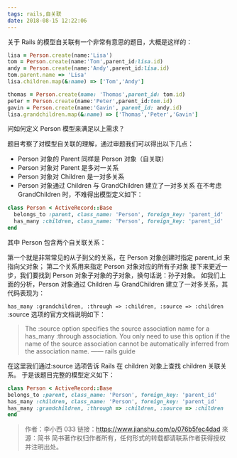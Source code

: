 ```yaml
---
tags: rails,自关联
date: 2018-08-15 12:22:06
---
```


关于 Rails 的模型自关联有一个非常有意思的题目，大概是这样的：

```ruby
lisa = Person.create(name:'Lisa')
tom = Person.create(name:'Tom',parent_id:lisa.id)
andy = Person.create(name:'Andy',parent_id:lisa.id)
tom.parent.name => 'Lisa'
lisa.children.map(&:name) => ['Tom','Andy']

thomas = Person.create(name: 'Thomas',parent_id: tom.id)
peter = Person.create(name:'Peter',parent_id:tom.id)
gavin = Person.create(name:'Gavin', parent_id: andy.id)
lisa.grandchildren.map(&:name) => ['Thomas','Peter','Gavin']
```

问如何定义 Person 模型来满足以上需求？

题目考察了对模型自关联的理解，通过审题我们可以得出以下几点：

- Person 对象的 Parent 同样是 Person 对象（自关联）
- Person 对象对 Parent 是多对一关系
- Person 对象对 Children 是一对多关系
- Person 对象通过 Children 与 GrandChildren 建立了一对多关系
  在不考虑 GrandChildren 时，不难得出模型定义如下：

```ruby
class Person < ActiveRecord::Base
  belongs_to :parent, class_name: 'Person', foreign_key: 'parent_id'
  has_many :children, class_name: 'Person', foreign_key: 'parent_id'
end
```

其中 Person 包含两个自关联关系：

第一个就是非常常见的从子到父的关系，在 Person 对象创建时指定 parent_id 来指向父对象；
第二个关系用来指定 Person 对象对应的所有子对象
接下来更近一步，我们要找到 Person 对象子对象的子对象，换句话说：孙子对象。
如我们上面的分析，Person 对象通过 Children 与 GrandChildren 建立了一对多关系，其代码表现为：

`has_many :grandchildren, :through => :children, :source => :children`
:source 选项的官方文档说明如下：

> The :source option specifies the source association name for a has_many :through association. You only need to use this option if the name of the source association cannot be automatically inferred from the association name. —— rails guide

在这里我们通过:source 选项告诉 Rails 在 children 对象上查找 children 关联关系。
于是该题目完整的模型定义如下：

```ruby
class Person < ActiveRecord::Base
belongs_to :parent, class_name: 'Person', foreign_key: 'parent_id'
has_many :children, class_name: 'Person', foreign_key: 'parent_id'
has_many :grandchildren, :through => :children, :source => :children
end
```

> 作者：李小西 033
> 链接：https://www.jianshu.com/p/076b5fec4dad
> 來源：简书
> 简书著作权归作者所有，任何形式的转载都请联系作者获得授权并注明出处。
